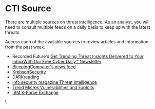 # CTI Source

There are multiple sources on threat intelligence. As an analyst, you will need to consult multiple feeds on a daily basis to keep up with the latest threats.

Access each of the available sources to review articles and information from the past week.

* Recorded Future's [Get Trending Threat Insights Delivered to Your InboxWith Our Free Cyber Daily™ Newsletter](https://go.recordedfuture.com/cyber-daily)
* [BleepingComputer's news feed](https://www.bleepingcomputer.com/)
* [KrebsonSecurity](https://krebsonsecurity.com/)
* [DARKreading](https://www.darkreading.com/threat-intelligence)
* [info security magazine Threat Intelligence](https://www.infosecurity-magazine.com/threat-intelligence/)
* [Trend Micros Vulnerabilities and Exploits](https://www.trendmicro.com/vinfo/us/security/news/vulnerabilities-and-exploits)
* [IBM X-Force Exchange](https://exchange.xforce.ibmcloud.com/?\_ga=2.119507338.2062271366.1589896710-1592609064.1589896710\&cm\_mc\_uid=36493777306015802170917\&cm\_mc\_sid\_50200000=18938741589896708812\&cm\_mc\_sid\_52640000=93093011589896708834)

\
